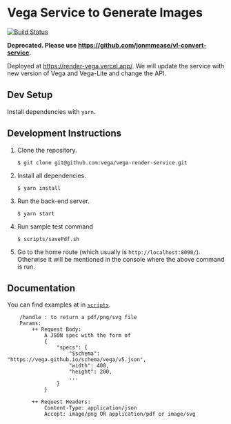 # Vega Service to Generate Images

[![Build Status](https://github.com/vega/vega-render-service/workflows/Test/badge.svg)](https://github.com/vega/vega-render-service/actions)

**Deprecated. Please use https://github.com/jonmmease/vl-convert-service.**

Deployed at https://render-vega.vercel.app/. We will update the service with new version of Vega and Vega-Lite and change the API.

## Dev Setup

Install dependencies with `yarn`.

## Development Instructions

1. Clone the repository.
    ```
    $ git clone git@github.com:vega/vega-render-service.git
    ```

2. Install all dependencies.
    ```
    $ yarn install
    ```

3.  Run the back-end server.
    ```
    $ yarn start
    ```
    
4. Run sample test command
    ``` 
    $ scripts/savePdf.sh
    ```

6.  Go to the home route (which usually is `http://localhost:8090/`). Otherwise
    it will be mentioned in the console where the above command is run.
    
## Documentation

You can find examples at in [`scripts`](https://github.com/vega/vega-render-service/tree/master/scripts).

```
    /handle : to return a pdf/png/svg file
    Params:
        ++ Request Body:
            A JSON spec with the form of 
            {
                "specs": {
                    "$schema": "https://vega.github.io/schema/vega/v5.json",
                    "width": 400,
                    "height": 200,
                    ...
                }
            }
            
        ++ Request Headers:
            Content-Type: application/json
            Accept: image/png OR application/pdf or image/svg
           
```
